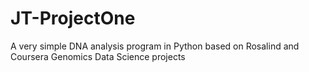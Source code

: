 # JT-ProjectOne
A very simple DNA analysis program in Python based on  Rosalind and Coursera Genomics Data Science projects
